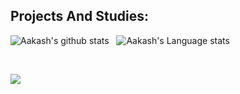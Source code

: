 ## Projects And Studies:


    
![Aakash's github stats](https://github-readme-stats.vercel.app/api?username=paulovictormourao&show_icons=true&hide_border=true&theme=monokai)&nbsp;&nbsp;
![Aakash's Language stats](https://github-readme-stats-eight-theta.vercel.app/api/top-langs/?username=paulovictormourao&layout=compact&langs_count=6&hide_border=true&theme=monokai)

<br />

![](https://github-profile-summary-cards.vercel.app/api/cards/profile-details?username=paulovictormourao&theme=monokai)


